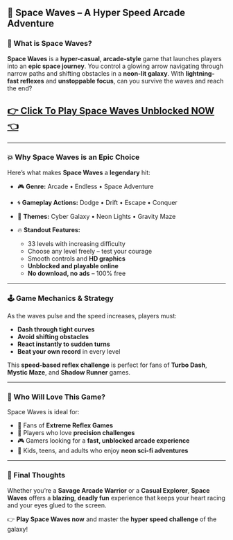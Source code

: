 ## 🚀 Space Waves – A Hyper Speed Arcade Adventure

### 🌌 What is Space Waves?

**Space Waves** is a **hyper-casual**, **arcade-style** game that launches players into an **epic space journey**. You control a glowing arrow navigating through narrow paths and shifting obstacles in a **neon-lit galaxy**. With **lightning-fast reflexes** and **unstoppable focus**, can you survive the waves and reach the end?

## <a href="https://1kb.link/u7nZMx">👉 Click To Play Space Waves Unblocked NOW 👈</a>

---

### 💥 Why Space Waves is an Epic Choice

Here’s what makes **Space Waves** a **legendary** hit:

* 🎮 **Genre:** Arcade • Endless • Space Adventure
* 🌀 **Gameplay Actions:** Dodge • Drift • Escape • Conquer
* 🌠 **Themes:** Cyber Galaxy • Neon Lights • Gravity Maze
* 🔥 **Standout Features:**

  * 33 levels with increasing difficulty
  * Choose any level freely – test your courage
  * Smooth controls and **HD graphics**
  * **Unblocked and playable online**
  * **No download, no ads** – 100% free

---

### 🕹️ Game Mechanics & Strategy

As the waves pulse and the speed increases, players must:

* **Dash through tight curves**
* **Avoid shifting obstacles**
* **React instantly to sudden turns**
* **Beat your own record** in every level

This **speed-based reflex challenge** is perfect for fans of **Turbo Dash**, **Mystic Maze**, and **Shadow Runner** games.

---

### 🧠 Who Will Love This Game?

Space Waves is ideal for:

* 🚀 Fans of **Extreme Reflex Games**
* 🎯 Players who love **precision challenges**
* 🎮 Gamers looking for a **fast, unblocked arcade experience**
* 🧒 Kids, teens, and adults who enjoy **neon sci-fi adventures**

---

### 🎯 Final Thoughts

Whether you’re a **Savage Arcade Warrior** or a **Casual Explorer**, **Space Waves** offers a **blazing**, **deadly fun** experience that keeps your heart racing and your eyes glued to the screen.

👉 **Play Space Waves now** and master the **hyper speed challenge** of the galaxy!
